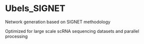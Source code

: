# Ubels_SIGNET
Network generation based on SIGNET methodology

Optimized for large scale scRNA sequencing datasets and parallel processing
